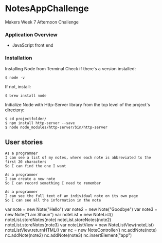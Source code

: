 # NotesAppChallenge

Makers Week 7 Afternoon Challenge

### Application Overview

- JavaScript front end

### Installation

Installing Node from Terminal
Check if there's a version installed:

```
$ node -v
```

If not, install:

```
$ brew install node
```

Initialize Node with Http-Server library from the top level of the project's directory:

```
$ cd projectfolder/
$ npm install http-server --save
$ node node_modules/http-server/bin/http-server
```

## User stories

```
As a programmer
I can see a list of my notes, where each note is abbreviated to the first 20 characters
So I can find the one I want
```

```
As a programmer
I can create a new note
So I can record something I need to remember
```

```
As a programmer
I can see the full text of an individual note on its own page
So I can see all the information in the note
```

var note = new Note("Hello")
var note2 = new Note("Goodbye")
var note3 = new Note("I am Shaun")
var noteList = new NoteList()
noteList.storeNotes(note)
noteList.storeNotes(note2)
noteList.storeNotes(note3)
var noteListView = new NoteListView(noteList)
noteListView.returnHTML()
var nc = new NoteController()
nc.addNote(note)
nc.addNote(note2)
nc.addNote(note3)
nc.insertElement("app")
